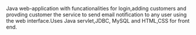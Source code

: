 Java web-application with funcationalities for login,adding customers and provding customer the service to send email notification to any user using the web interface.Uses Java servlet,JDBC, MySQL and HTML,CSS for front end.
